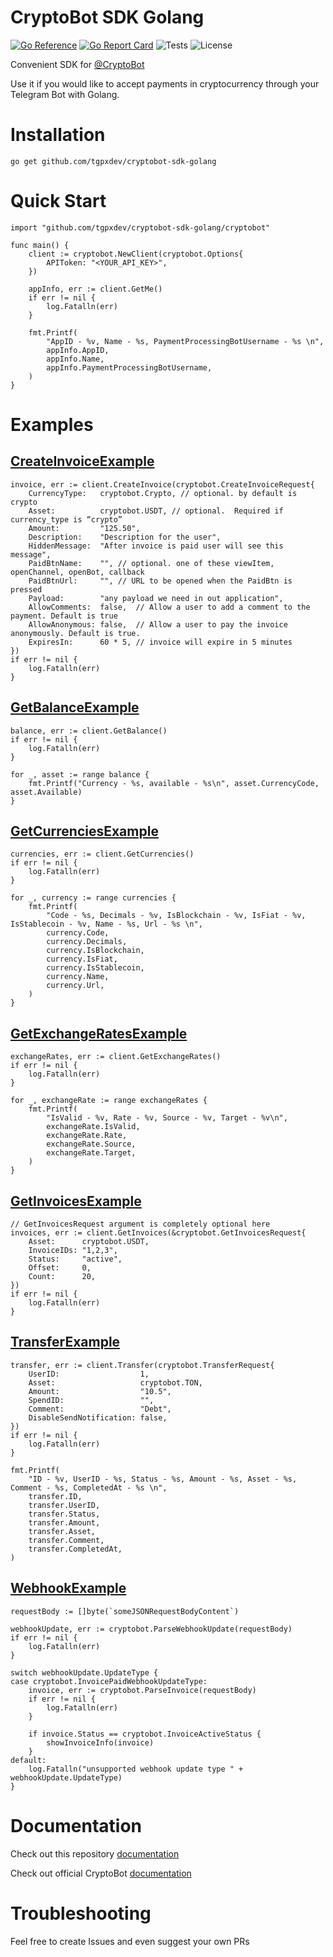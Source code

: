 # CryptoBot SDK Golang

[![Go Reference](https://pkg.go.dev/badge/github.com/tgpxdev/cryptobot-sdk-golang.svg)](https://pkg.go.dev/github.com/tgpxdev/cryptobot-sdk-golang)
[![Go Report Card](https://goreportcard.com/badge/github.com/tgpxdev/cryptobot-sdk-golang)](https://goreportcard.com/report/github.com/tgpxdev/cryptobot-sdk-golang)
![Tests](https://github.com/tgpxdev/cryptobot-sdk-golang/actions/workflows/tests.yml/badge.svg)
![License](https://img.shields.io/github/license/arthurshafikov/cryptobot-sdk-golang)

Convenient SDK for [@CryptoBot](https://t.me/CryptoBot)

Use it if you would like to accept payments in cryptocurrency through your Telegram Bot with Golang.

# Installation

```
go get github.com/tgpxdev/cryptobot-sdk-golang
```


# Quick Start

```golang
import "github.com/tgpxdev/cryptobot-sdk-golang/cryptobot"

func main() {
	client := cryptobot.NewClient(cryptobot.Options{
		APIToken: "<YOUR_API_KEY>",
	})

	appInfo, err := client.GetMe()
	if err != nil {
		log.Fatalln(err)
	}

	fmt.Printf(
		"AppID - %v, Name - %s, PaymentProcessingBotUsername - %s \n",
		appInfo.AppID,
		appInfo.Name,
		appInfo.PaymentProcessingBotUsername,
	)
}
```

# Examples

## [CreateInvoiceExample](examples/create_invoice.go)

```golang
invoice, err := client.CreateInvoice(cryptobot.CreateInvoiceRequest{
    CurrencyType:   cryptobot.Crypto, // optional. by default is crypto
    Asset:          cryptobot.USDT, // optional.  Required if currency_type is “crypto”
    Amount:         "125.50",
    Description:    "Description for the user",
    HiddenMessage:  "After invoice is paid user will see this message",
    PaidBtnName:    "", // optional. one of these viewItem, openChannel, openBot, callback
    PaidBtnUrl:     "", // URL to be opened when the PaidBtn is pressed
    Payload:        "any payload we need in out application",
    AllowComments:  false,  // Allow a user to add a comment to the payment. Default is true
    AllowAnonymous: false,  // Allow a user to pay the invoice anonymously. Default is true.
    ExpiresIn:      60 * 5, // invoice will expire in 5 minutes
})
if err != nil {
    log.Fatalln(err)
}
```

## [GetBalanceExample](examples/get_balance.go)

```golang
balance, err := client.GetBalance()
if err != nil {
    log.Fatalln(err)
}

for _, asset := range balance {
    fmt.Printf("Currency - %s, available - %s\n", asset.CurrencyCode, asset.Available)
}
```

## [GetCurrenciesExample](examples/get_currencies.go)

```golang
currencies, err := client.GetCurrencies()
if err != nil {
    log.Fatalln(err)
}

for _, currency := range currencies {
    fmt.Printf(
        "Code - %s, Decimals - %v, IsBlockchain - %v, IsFiat - %v, IsStablecoin - %v, Name - %s, Url - %s \n",
        currency.Code,
        currency.Decimals,
        currency.IsBlockchain,
        currency.IsFiat,
        currency.IsStablecoin,
        currency.Name,
        currency.Url,
    )
}
```

## [GetExchangeRatesExample](examples/get_exchange_rates.go)

```golang
exchangeRates, err := client.GetExchangeRates()
if err != nil {
    log.Fatalln(err)
}

for _, exchangeRate := range exchangeRates {
    fmt.Printf(
        "IsValid - %v, Rate - %v, Source - %v, Target - %v\n",
        exchangeRate.IsValid,
        exchangeRate.Rate,
        exchangeRate.Source,
        exchangeRate.Target,
    )
}
```

## [GetInvoicesExample](examples/get_invoices.go)

```golang
// GetInvoicesRequest argument is completely optional here
invoices, err := client.GetInvoices(&cryptobot.GetInvoicesRequest{
    Asset:      cryptobot.USDT,
    InvoiceIDs: "1,2,3",
    Status:     "active",
    Offset:     0,
    Count:      20,
})
if err != nil {
    log.Fatalln(err)
}
```

## [TransferExample](examples/transfer.go) 

```golang
transfer, err := client.Transfer(cryptobot.TransferRequest{
    UserID:                  1,
    Asset:                   cryptobot.TON,
    Amount:                  "10.5",
    SpendID:                 "",
    Comment:                 "Debt",
    DisableSendNotification: false,
})
if err != nil {
    log.Fatalln(err)
}

fmt.Printf(
    "ID - %v, UserID - %s, Status - %s, Amount - %s, Asset - %s, Comment - %s, CompletedAt - %s \n",
    transfer.ID,
    transfer.UserID,
    transfer.Status,
    transfer.Amount,
    transfer.Asset,
    transfer.Comment,
    transfer.CompletedAt,
)
```

## [WebhookExample](examples/webhook.go) 

```golang
requestBody := []byte(`someJSONRequestBodyContent`)

webhookUpdate, err := cryptobot.ParseWebhookUpdate(requestBody)
if err != nil {
    log.Fatalln(err)
}

switch webhookUpdate.UpdateType {
case cryptobot.InvoicePaidWebhookUpdateType:
    invoice, err := cryptobot.ParseInvoice(requestBody)
    if err != nil {
        log.Fatalln(err)
    }

    if invoice.Status == cryptobot.InvoiceActiveStatus {
        showInvoiceInfo(invoice)
    }
default:
    log.Fatalln("unsupported webhook update type " + webhookUpdate.UpdateType)
}
```

# Documentation

Check out this repository [documentation](https://pkg.go.dev/github.com/tgpxdev/cryptobot-sdk-golang/cryptobot)

Check out official CryptoBot [documentation](https://help.crypt.bot/crypto-pay-api)

# Troubleshooting

Feel free to create Issues and even suggest your own PRs
